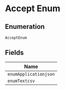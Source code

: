 
# Accept Enum

## Enumeration

`AcceptEnum`

## Fields

| Name |
|  --- |
| `enumApplicationjson` |
| `enumTextcsv` |

